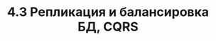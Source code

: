 ---
title: 4.3 Репликация и балансировка БД, CQRS 
layout: page
parent: 4. Что получилось
nav_order: 403
---